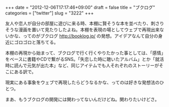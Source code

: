 +++
date = "2012-12-06T17:17:46+09:00"
draft = false
title = "ブクログ"
categories = ["twitter"]
slug = "3222"
+++

友人や恋人が自分の部屋に遊びに来る時、本棚に賢そうな本を並べたり、刺さりそうな漫画を置いて見たりしたよね。本棚を表現の場としてウェブで再現出来ないかな、ってのがブクログ <a href="http://booklog.jp/">http://booklog.jp/</a> の発想。アイデアなんて自分の身近にゴロゴロと落ちてる。

本棚の再現から始まって、ブクログで行く行くやりたかった事としては、「感情」をベースに書籍やCDで繋がるSNS。「失恋した時に聴いたアルバム」とか「就活時に読んで元気が出た本」など、同じアイテムでも人それぞれのストーリーがそこにある訳で。

現実にある事象をウェブで再現したらどうなるかな、ってのは好きな発想法のひとつ。

まあ、もうブクログの開発には関わってないんだけどね。関わりたいけどさ。
